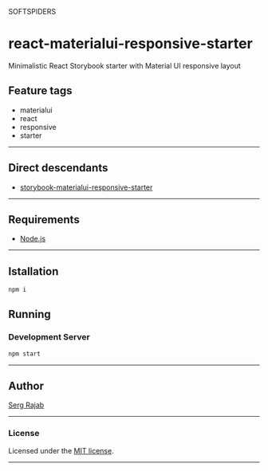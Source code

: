 SOFTSPIDERS

# react-materialui-responsive-starter

Minimalistic React Storybook starter with Material UI responsive layout

## Feature tags

- materialui
- react
- responsive
- starter

---

## Direct descendants

- [storybook-materialui-responsive-starter](https://github.com/softspiders/storybook-materialui-responsive-starter)

---

## Requirements

* [Node.js](https://nodejs.org/en/download/package-manager/)

---

## Istallation

```sh
npm i
```

## Running

### Development Server

```sh
npm start
```

---

## Author

[Serg Rajab](https://github.com/SergRajab)

---

### License

Licensed under the [MIT license](./LICENSE).

---
